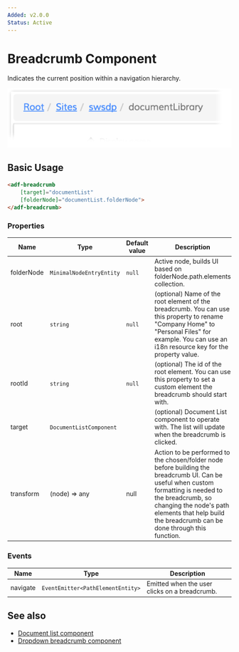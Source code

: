 ```yaml
---
Added: v2.0.0
Status: Active
---
```

# Breadcrumb Component

Indicates the current position within a navigation hierarchy.

![Breadcrumb](docassets/images/breadcrumb.png)

## Basic Usage

```html
<adf-breadcrumb
    [target]="documentList"
    [folderNode]="documentList.folderNode">
</adf-breadcrumb>
```

### Properties

| Name | Type | Default value | Description |
| ---- | ---- | ------------- | ----------- |
| folderNode | `MinimalNodeEntryEntity` | `null` | Active node, builds UI based on folderNode.path.elements collection.  |
| root | `string` | `null` | (optional) Name of the root element of the breadcrumb. You can use this property to rename "Company Home" to "Personal Files" for example. You can use an i18n resource key for the property value. |
| rootId | `string` | `null` | (optional) The id of the root element. You can use this property to set a custom element the breadcrumb should start with. |
| target | `DocumentListComponent` |  | (optional) Document List component to operate with. The list will update when the breadcrumb is clicked. |
| transform | (node) => any | null | Action to be performed to the chosen/folder node before building the breadcrumb UI. Can be useful when custom formatting is needed to the breadcrumb, so changing the node's path elements that help build the breadcrumb can be done through this function. |

### Events

| Name | Type | Description |
| ---- | ---- | ----------- |
| navigate | `EventEmitter<PathElementEntity>` | Emitted when the user clicks on a breadcrumb. |

## See also

-   [Document list component](document-list.component.md)
-   [Dropdown breadcrumb component](dropdown-breadcrumb.component.md)
